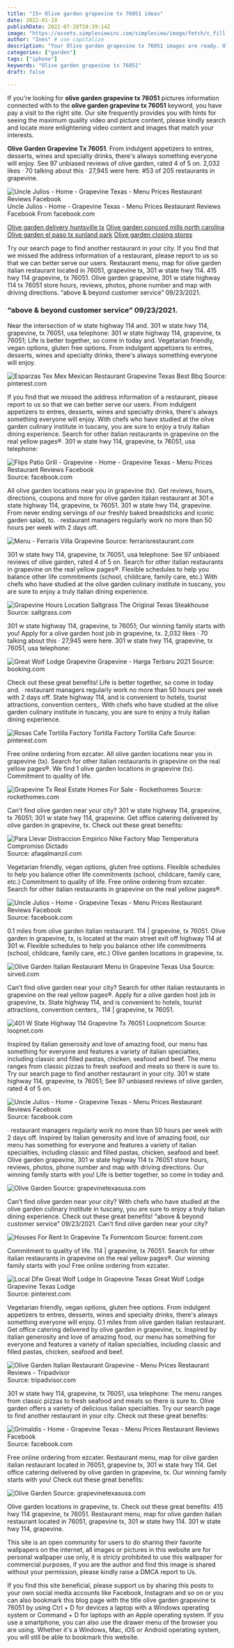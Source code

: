 ```yaml
---
title: "15+ Olive garden grapevine tx 76051 ideas"
date: 2022-01-19
publishDate: 2022-07-28T10:39:14Z
image: "https://assets.simpleviewinc.com/simpleview/image/fetch/c_fill,h_408,q_75,w_598/https://assets.simpleviewinc.com/simpleview/image/upload/crm/grapevine/Olive-Garden-Logo-4web_f9067bfd-5056-a36a-07fc4ff378c51187.jpg"
author: "Ines" # use capitalize
description: "Your Olive garden grapevine tx 76051 images are ready. Olive garden grapevine tx 76051 are a topic that is being searched for and liked by netizens today. You can Download the Olive garden grapevine tx 76051 files here. Find and Download all free photos."
categories: ["garden"]
tags: ["iphone"]
keywords: "Olive garden grapevine tx 76051"
draft: false

---
```


If you're looking for **olive garden grapevine tx 76051** pictures information connected with to the **olive garden grapevine tx 76051** keyword, you have pay a visit to the right  site.  Our site frequently  provides you with  hints  for seeing  the maximum  quality video and picture  content, please kindly search and locate more enlightening video content and images  that match your interests.

**Olive Garden Grapevine Tx 76051**. From indulgent appetizers to entres, desserts, wines and specialty drinks, there&#039;s always something everyone will enjoy. See 97 unbiased reviews of olive garden, rated 4 of 5 on. 2,032 likes · 70 talking about this · 27,945 were here. #53 of 205 restaurants in grapevine.

![Uncle Julios - Home - Grapevine Texas - Menu Prices Restaurant Reviews Facebook](https://lookaside.fbsbx.com/lookaside/crawler/media/?media_id=116199921737085 "Uncle Julios - Home - Grapevine Texas - Menu Prices Restaurant Reviews Facebook")
Uncle Julios - Home - Grapevine Texas - Menu Prices Restaurant Reviews Facebook From facebook.com

[Olive garden delivery huntsville tx](/olive-garden-delivery-huntsville-tx/)
[Olive garden concord mills north carolina](/olive-garden-concord-mills-north-carolina/)
[Olive garden el paso tx sunland park](/olive-garden-el-paso-tx-sunland-park/)
[Olive garden closing stores](/olive-garden-closing-stores/)

Try our search page to find another restaurant in your city. If you find that we missed the address information of a restaurant, please report to us so that we can better serve our users. Restaurant menu, map for olive garden italian restaurant located in 76051, grapevine tx, 301 w state hwy 114. 415 hwy 114 grapevine, tx 76051. Olive garden grapevine, 301 w state highway 114 tx 76051 store hours, reviews, photos, phone number and map with driving directions. “above &amp; beyond customer service” 09/23/2021.

### “above &amp; beyond customer service” 09/23/2021.

Near the intersection of w state highway 114 and. 301 w state hwy 114, grapevine, tx 76051, usa telephone: 301 w state highway 114, grapevine, tx 76051; Life is better together, so come in today and. Vegetarian friendly, vegan options, gluten free options. From indulgent appetizers to entres, desserts, wines and specialty drinks, there&#039;s always something everyone will enjoy.


![Esparzas Tex Mex Mexican Restaurant Grapevine Texas Best Bbq](https://i.pinimg.com/736x/be/de/60/bede60cf6a6c343e9dd2aff8a9109d0b--mexican-grill-mexican-restaurants.jpg "Esparzas Tex Mex Mexican Restaurant Grapevine Texas Best Bbq")
Source: pinterest.com

If you find that we missed the address information of a restaurant, please report to us so that we can better serve our users. From indulgent appetizers to entres, desserts, wines and specialty drinks, there&#039;s always something everyone will enjoy. With chefs who have studied at the olive garden culinary institute in tuscany, you are sure to enjoy a truly italian dining experience. Search for other italian restaurants in grapevine on the real yellow pages®. 301 w state hwy 114, grapevine, tx 76051, usa telephone:

![Flips Patio Grill - Grapevine - Home - Grapevine Texas - Menu Prices Restaurant Reviews Facebook](https://lookaside.fbsbx.com/lookaside/crawler/media/?media_id=252367610312 "Flips Patio Grill - Grapevine - Home - Grapevine Texas - Menu Prices Restaurant Reviews Facebook")
Source: facebook.com

All olive garden locations near you in grapevine (tx). Get reviews, hours, directions, coupons and more for olive garden italian restaurant at 301 e state highway 114, grapevine, tx 76051. 301 w state hwy 114, grapevine. From never ending servings of our freshly baked breadsticks and iconic garden salad, to. ∙ restaurant managers regularly work no more than 50 hours per week with 2 days off.

![Menu - Ferraris Villa Grapevine](https://images.getbento.com/accounts/dfbbddf8600e58cdc5205b5f87a5d4a2/media/images/94973FerrariLOGOTransparent-01.png?w=600&amp;fit=max&amp;auto=compress,format&amp;h=600 "Menu - Ferraris Villa Grapevine")
Source: ferrarisrestaurant.com

301 w state hwy 114, grapevine, tx 76051, usa telephone: See 97 unbiased reviews of olive garden, rated 4 of 5 on. Search for other italian restaurants in grapevine on the real yellow pages®. Flexible schedules to help you balance other life commitments (school, childcare, family care, etc.) With chefs who have studied at the olive garden culinary institute in tuscany, you are sure to enjoy a truly italian dining experience.

![Grapevine Hours Location Saltgrass The Original Texas Steakhouse](https://images.getbento.com/accounts/d0caa310b64e7ad2cb37b1e933788077/media/images/48845DSC-8039.jpg?w=1200&amp;fit=crop&amp;auto=compress,format&amp;h=600 "Grapevine Hours Location Saltgrass The Original Texas Steakhouse")
Source: saltgrass.com

301 w state highway 114, grapevine, tx 76051; Our winning family starts with you! Apply for a olive garden host job in grapevine, tx. 2,032 likes · 70 talking about this · 27,945 were here. 301 w state hwy 114, grapevine, tx 76051, usa telephone:

![Great Wolf Lodge Grapevine Grapevine - Harga Terbaru 2021](https://cf.bstatic.com/xdata/images/hotel/max500/74849586.jpg?k=c02bc7c6ab27b5312ee8e629de7c3a8d9dd46e7a4e795f3ceda814ed3de31cf3&amp;o=&amp;hp=1 "Great Wolf Lodge Grapevine Grapevine - Harga Terbaru 2021")
Source: booking.com

Check out these great benefits! Life is better together, so come in today and. ∙ restaurant managers regularly work no more than 50 hours per week with 2 days off. State highway 114, and is convenient to hotels, tourist attractions, convention centers,. With chefs who have studied at the olive garden culinary institute in tuscany, you are sure to enjoy a truly italian dining experience.

![Rosas Cafe Tortilla Factory Tortilla Factory Tortilla Cafe](https://i.pinimg.com/564x/26/e7/16/26e716fd93d195bd03a89efe1ef722dc--taco-tuesday-texas-travel.jpg "Rosas Cafe Tortilla Factory Tortilla Factory Tortilla Cafe")
Source: pinterest.com

Free online ordering from ezcater. All olive garden locations near you in grapevine (tx). Search for other italian restaurants in grapevine on the real yellow pages®. We find 1 olive garden locations in grapevine (tx). Commitment to quality of life.

![Grapevine Tx Real Estate Homes For Sale - Rockethomes](https://d1ja9tyo8nbkbc.cloudfront.net/46908942_S0061/S0061/S0061-R0100/162249647/162249647-1.jpg?version=1637685652&amp;width=640 "Grapevine Tx Real Estate Homes For Sale - Rockethomes")
Source: rockethomes.com

Can’t find olive garden near your city? 301 w state highway 114, grapevine, tx 76051; 301 w state hwy 114, grapevine. Get office catering delivered by olive garden in grapevine, tx. Check out these great benefits:

![Para Llevar Distraccion Empirico Nike Factory Map Temperatura Compromiso Dictado](https://www.outletguidance.com/Public/MapImg/mall/grapevine-mills.png "Para Llevar Distraccion Empirico Nike Factory Map Temperatura Compromiso Dictado")
Source: afaqalmanzil.com

Vegetarian friendly, vegan options, gluten free options. Flexible schedules to help you balance other life commitments (school, childcare, family care, etc.) Commitment to quality of life. Free online ordering from ezcater. Search for other italian restaurants in grapevine on the real yellow pages®.

![Uncle Julios - Home - Grapevine Texas - Menu Prices Restaurant Reviews Facebook](https://lookaside.fbsbx.com/lookaside/crawler/media/?media_id=4169388793084824 "Uncle Julios - Home - Grapevine Texas - Menu Prices Restaurant Reviews Facebook")
Source: facebook.com

0.1 miles from olive garden italian restaurant. 114 | grapevine, tx 76051. Olive garden in grapevine, tx, is located at the main street exit off highway 114 at 301 w. Flexible schedules to help you balance other life commitments (school, childcare, family care, etc.) Olive garden locations in grapevine, tx.

![Olive Garden Italian Restaurant Menu In Grapevine Texas Usa](https://s3-us-west-2.amazonaws.com/mfcollectnew/ChIJk9vqLZawGYgRKOep_QqLkSM/e0hRcmOubmfDVMcp.jpg "Olive Garden Italian Restaurant Menu In Grapevine Texas Usa")
Source: sirved.com

Can’t find olive garden near your city? Search for other italian restaurants in grapevine on the real yellow pages®. Apply for a olive garden host job in grapevine, tx. State highway 114, and is convenient to hotels, tourist attractions, convention centers,. 114 | grapevine, tx 76051.

![401 W State Highway 114 Grapevine Tx 76051 Loopnetcom](https://images1.loopnet.com/i2/4oRgkEkKq0eLMuS2G2ue0U5L70LyW5knANFmMkvbsdk/112/image.jpg "401 W State Highway 114 Grapevine Tx 76051 Loopnetcom")
Source: loopnet.com

Inspired by italian generosity and love of amazing food, our menu has something for everyone and features a variety of italian specialties, including classic and filled pastas, chicken, seafood and beef. The menu ranges from classic pizzas to fresh seafood and meats so there is sure to. Try our search page to find another restaurant in your city. 301 w state highway 114, grapevine, tx 76051; See 97 unbiased reviews of olive garden, rated 4 of 5 on.

![Uncle Julios - Home - Grapevine Texas - Menu Prices Restaurant Reviews Facebook](https://lookaside.fbsbx.com/lookaside/crawler/media/?media_id=116199921737085 "Uncle Julios - Home - Grapevine Texas - Menu Prices Restaurant Reviews Facebook")
Source: facebook.com

∙ restaurant managers regularly work no more than 50 hours per week with 2 days off. Inspired by italian generosity and love of amazing food, our menu has something for everyone and features a variety of italian specialties, including classic and filled pastas, chicken, seafood and beef. Olive garden grapevine, 301 w state highway 114 tx 76051 store hours, reviews, photos, phone number and map with driving directions. Our winning family starts with you! Life is better together, so come in today and.

![Olive Garden](https://assets.simpleviewinc.com/simpleview/image/fetch/c_fill,h_396,q_75,w_704/https://assets.simpleviewinc.com/simpleview/image/upload/crm/grapevine/Olive-Garden-Logo-4web_f9067bfd-5056-a36a-07fc4ff378c51187.jpg "Olive Garden")
Source: grapevinetexasusa.com

Can’t find olive garden near your city? With chefs who have studied at the olive garden culinary institute in tuscany, you are sure to enjoy a truly italian dining experience. Check out these great benefits! “above &amp; beyond customer service” 09/23/2021. Can’t find olive garden near your city?

![Houses For Rent In Grapevine Tx Forrentcom](https://images1.forrent.com/i2/64artMsc9f1T2lxfDaOeqhgH9A0jmfKadgGj-WNQoos/117/image.jpg "Houses For Rent In Grapevine Tx Forrentcom")
Source: forrent.com

Commitment to quality of life. 114 | grapevine, tx 76051. Search for other italian restaurants in grapevine on the real yellow pages®. Our winning family starts with you! Free online ordering from ezcater.

![Local Dfw Great Wolf Lodge In Grapevine Texas Great Wolf Lodge Grapevine Texas Lodge](https://i.pinimg.com/originals/2e/c8/7f/2ec87f3041a11bffa5243621e5f0a6e7.jpg "Local Dfw Great Wolf Lodge In Grapevine Texas Great Wolf Lodge Grapevine Texas Lodge")
Source: pinterest.com

Vegetarian friendly, vegan options, gluten free options. From indulgent appetizers to entres, desserts, wines and specialty drinks, there&#039;s always something everyone will enjoy. 0.1 miles from olive garden italian restaurant. Get office catering delivered by olive garden in grapevine, tx. Inspired by italian generosity and love of amazing food, our menu has something for everyone and features a variety of italian specialties, including classic and filled pastas, chicken, seafood and beef.

![Olive Garden Italian Restaurant Grapevine - Menu Prices Restaurant Reviews - Tripadvisor](https://media-cdn.tripadvisor.com/media/photo-s/0e/98/3b/63/salmon-and-broccoli.jpg "Olive Garden Italian Restaurant Grapevine - Menu Prices Restaurant Reviews - Tripadvisor")
Source: tripadvisor.com

301 w state hwy 114, grapevine, tx 76051, usa telephone: The menu ranges from classic pizzas to fresh seafood and meats so there is sure to. Olive garden offers a variety of delicious italian specialties. Try our search page to find another restaurant in your city. Check out these great benefits:

![Grimaldis - Home - Grapevine Texas - Menu Prices Restaurant Reviews Facebook](https://lookaside.fbsbx.com/lookaside/crawler/media/?media_id=745278908906046 "Grimaldis - Home - Grapevine Texas - Menu Prices Restaurant Reviews Facebook")
Source: facebook.com

Free online ordering from ezcater. Restaurant menu, map for olive garden italian restaurant located in 76051, grapevine tx, 301 w state hwy 114. Get office catering delivered by olive garden in grapevine, tx. Our winning family starts with you! Check out these great benefits:

![Olive Garden](https://assets.simpleviewinc.com/simpleview/image/fetch/c_fill,h_408,q_75,w_598/https://assets.simpleviewinc.com/simpleview/image/upload/crm/grapevine/Olive-Garden-Logo-4web_f9067bfd-5056-a36a-07fc4ff378c51187.jpg "Olive Garden")
Source: grapevinetexasusa.com

Olive garden locations in grapevine, tx. Check out these great benefits: 415 hwy 114 grapevine, tx 76051. Restaurant menu, map for olive garden italian restaurant located in 76051, grapevine tx, 301 w state hwy 114. 301 w state hwy 114, grapevine.

This site is an open community for users to do sharing their favorite wallpapers on the internet, all images or pictures in this website are for personal wallpaper use only, it is stricly prohibited to use this wallpaper for commercial purposes, if you are the author and find this image is shared without your permission, please kindly raise a DMCA report to Us.

If you find this site beneficial, please support us by sharing this posts to your own social media accounts like Facebook, Instagram and so on or you can also bookmark this blog page with the title olive garden grapevine tx 76051 by using Ctrl + D for devices a laptop with a Windows operating system or Command + D for laptops with an Apple operating system. If you use a smartphone, you can also use the drawer menu of the browser you are using. Whether it's a Windows, Mac, iOS or Android operating system, you will still be able to bookmark this website.

